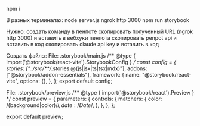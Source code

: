 npm i

В разных терминалах:
node server.js
ngrok http 3000
npm run storybook

Нужно:
создать команду в пенпоте
скопировать полученный URL (ngrok http 3000) и вставить в вебхуки пенпота
скопировать penpot api и вставить в код
скопировать claude api key и вставить в код

Создать файлы:
File: .storybook/main.js
/** @type { import('@storybook/react-vite').StorybookConfig } */
const config = {
	stories: ["../src/**/*.stories.@(js|jsx|ts|tsx|mdx)"],
	addons: ["@storybook/addon-essentials"],
	framework: {
		name: "@storybook/react-vite",
		options: {},
	},
};
export default config;

File: .storybook/preview.js
/** @type { import('@storybook/react').Preview } */
const preview = {
	parameters: {
		controls: {
			matchers: {
				color: /(background|color)$/i,
				date: /Date$/,
			},
		},
	},
};

export default preview;
